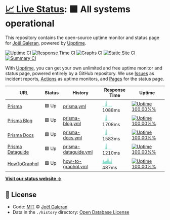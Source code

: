 # [📈 Live Status](https://jolg42.github.io/upptime): <!--live status--> **🟩 All systems operational**

This repository contains the open-source uptime monitor and status page for [Joël Galeran](https://twitter.com/Jolg42), powered by [Upptime](https://github.com/upptime/upptime).

[![Uptime CI](https://github.com/koj-co/upptime/workflows/Uptime%20CI/badge.svg)](https://github.com/koj-co/upptime/actions?query=workflow%3A%22Uptime+CI%22)
[![Response Time CI](https://github.com/koj-co/upptime/workflows/Response%20Time%20CI/badge.svg)](https://github.com/koj-co/upptime/actions?query=workflow%3A%22Response+Time+CI%22)
[![Graphs CI](https://github.com/koj-co/upptime/workflows/Graphs%20CI/badge.svg)](https://github.com/koj-co/upptime/actions?query=workflow%3A%22Graphs+CI%22)
[![Static Site CI](https://github.com/koj-co/upptime/workflows/Static%20Site%20CI/badge.svg)](https://github.com/koj-co/upptime/actions?query=workflow%3A%22Static+Site+CI%22)
[![Summary CI](https://github.com/koj-co/upptime/workflows/Summary%20CI/badge.svg)](https://github.com/koj-co/upptime/actions?query=workflow%3A%22Summary+CI%22)

With [Upptime](https://upptime.js.org), you can get your own unlimited and free uptime monitor and status page, powered entirely by a GitHub repository. We use [Issues](https://github.com/jolg42/upptime/issues) as incident reports, [Actions](https://github.com/jolg42/upptime/actions) as uptime monitors, and [Pages](https://jolg42.github.io/upptime) for the status page.

<!--start: status pages-->
<!-- This summary is generated by Upptime (https://github.com/upptime/upptime) -->
<!-- Do not edit this manually, your changes will be overwritten -->

| URL                                                  | Status | History                                                                                               | Response Time                                                                          | Uptime                                                                                                                                                                                                                          |
| ---------------------------------------------------- | ------ | ----------------------------------------------------------------------------------------------------- | -------------------------------------------------------------------------------------- | ------------------------------------------------------------------------------------------------------------------------------------------------------------------------------------------------------------------------------- |
| [Prisma](https://www.prisma.io)                      | 🟩 Up  | [prisma.yml](https://github.com/Jolg42/upptime/commits/master/history/prisma.yml)                     | <img alt="Response time graph" src="./graphs/prisma.png" height="20"> 1088ms           | [![Uptime 100.00%%](https://img.shields.io/endpoint?url=https%3A%2F%2Fraw.githubusercontent.com%2FJolg42%2Fupptime%2Fmaster%2Fapi%2Fprisma%2Fuptime.json)](https://jolg42.github.io/upptime/history/prisma)                     |
| [Prisma Blog](https://www.prisma.io/blog/)           | 🟩 Up  | [prisma-blog.yml](https://github.com/Jolg42/upptime/commits/master/history/prisma-blog.yml)           | <img alt="Response time graph" src="./graphs/prisma-blog.png" height="20"> 1708ms      | [![Uptime 100.00%%](https://img.shields.io/endpoint?url=https%3A%2F%2Fraw.githubusercontent.com%2FJolg42%2Fupptime%2Fmaster%2Fapi%2Fprisma-blog%2Fuptime.json)](https://jolg42.github.io/upptime/history/prisma-blog)           |
| [Prisma Docs](https://www.prisma.io/docs/)           | 🟩 Up  | [prisma-docs.yml](https://github.com/Jolg42/upptime/commits/master/history/prisma-docs.yml)           | <img alt="Response time graph" src="./graphs/prisma-docs.png" height="20"> 1583ms      | [![Uptime 100.00%%](https://img.shields.io/endpoint?url=https%3A%2F%2Fraw.githubusercontent.com%2FJolg42%2Fupptime%2Fmaster%2Fapi%2Fprisma-docs%2Fuptime.json)](https://jolg42.github.io/upptime/history/prisma-docs)           |
| [Prisma Dataguide](https://www.prisma.io/dataguide/) | 🟩 Up  | [prisma-dataguide.yml](https://github.com/Jolg42/upptime/commits/master/history/prisma-dataguide.yml) | <img alt="Response time graph" src="./graphs/prisma-dataguide.png" height="20"> 1210ms | [![Uptime 100.00%%](https://img.shields.io/endpoint?url=https%3A%2F%2Fraw.githubusercontent.com%2FJolg42%2Fupptime%2Fmaster%2Fapi%2Fprisma-dataguide%2Fuptime.json)](https://jolg42.github.io/upptime/history/prisma-dataguide) |
| [HowToGraphql](https://www.howtographql.com/)        | 🟩 Up  | [how-to-graphql.yml](https://github.com/Jolg42/upptime/commits/master/history/how-to-graphql.yml)     | <img alt="Response time graph" src="./graphs/how-to-graphql.png" height="20"> 487ms    | [![Uptime 100.00%%](https://img.shields.io/endpoint?url=https%3A%2F%2Fraw.githubusercontent.com%2FJolg42%2Fupptime%2Fmaster%2Fapi%2Fhow-to-graphql%2Fuptime.json)](https://jolg42.github.io/upptime/history/how-to-graphql)     |

<!--end: status pages-->

[**Visit our status website →**](https://jolg42.github.io/upptime)

## 📄 License

- Code: [MIT](./LICENSE) © [Joël Galeran](https://twitter.com/Jolg42)
- Data in the `./history` directory: [Open Database License](https://opendatacommons.org/licenses/odbl/1-0/)

